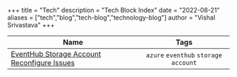 +++
title = "Tech"
description = "Tech Block Index"
date = "2022-08-21"
aliases = ["tech","blog","tech-blog","technology-blog"]
author = "Vishal Srivastava"
+++



| Name                                                                                                | Tags                                 |
| --------------------------------------------------------------------------------------------------- |:------------------------------------:|
| [EventHub Storage Account Reconfigure Issues](/tech-blog/eventhub-storage-account-reconfigure-issue)| `azure` `eventhub` `storage account` |
